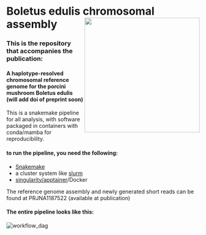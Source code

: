 # Boletus edulis chromosomal assembly <img src='https://github.com/user-attachments/assets/5d2d4735-d930-4a44-9abc-af66fcadc332' align="right" height="300" /></a>




### This is the repository that accompanies the publication: 
#### A haplotype-resolved chromosomal reference genome for the porcini mushroom Boletus edulis (will add doi of preprint soon)

This is a snakemake pipeline for all analysis, with software packaged in containers with conda/mamba for reproducibility.

#### to run the pipeline, you need the following:
- [Snakemake](https://snakemake.readthedocs.io)
- a cluster system like [slurm](https://slurm.schedmd.com/documentation.html)
- [singularity/apptainer](https://apptainer.org/documentation/)/Docker


The reference genome assembly and newly generated short reads can be found at PRJNA1187522 (available at publication)

#### The entire pipeline looks like this:
![workflow_dag](https://github.com/user-attachments/assets/11553806-7d36-4596-860a-3deb889e6ae5)















